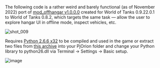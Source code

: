 The following code is a rather weird and barely functional (as of November 2022) port of [mod_offhangar v1.0.0.0](https://bitbucket.org/IzeBerg/mod_offhangar/src/ef24c702c2b0ef64b9f49f8e12596a8b1533f301/) created for World of Tanks 0.9.22.0.1 to World of Tanks 0.8.2, which targets the same task — allow the user to explore hangar UI in offline mode, inspect vehicles, etc.

![shot_009](https://user-images.githubusercontent.com/17989678/200138475-a8123c67-ea44-4cd4-94e1-52d73bcb83c1.jpg)

Requires [Python 2.6.6 x32](https://www.python.org/downloads/release/python-266/) to be compiled and used in the game or extract two files from [this archive](https://static.omlauncher.ru/files/ww/mod_offhangar_legacy/python26.7z) into your PjOrion folder and change your Python library to python26.dll via Terminal -> Settings -> Basic setup.

![image](https://user-images.githubusercontent.com/17989678/200138319-760cdb3b-7b89-4f9e-8167-f1405c0727a4.png)
